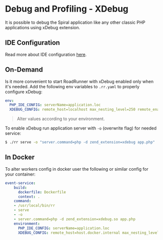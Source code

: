 # Debug and Profiling - XDebug
It is possible to debug the Spiral application like any other classic PHP applications using xDebug extension.

## IDE Configuration
Read more about IDE configuration [here](https://roadrunner.dev/docs/php-debugging).

## On-Demand
Is it more convenient to start RoadRunner with xDebug enabled only when it's needed. Add the following env variables to
`.rr.yaml` to properly configure xDebug:

```yaml
env:
  PHP_IDE_CONFIG: serverName=application.loc
  XDEBUG_CONFIG: remote_host=localhost max_nesting_level=250 remote_enable=1 remote_connect_back=0 var_display_max_depth=5 idekey='PHPSTORM'
``` 

> Alter values according to your environment.

To enable xDebug run application server with `-o` (overwrite flag) for needed service:

```bash
$ ./rr serve -o "server.command=php -d zend_extension=xdebug app.php"
```

## In Docker
To alter workers config in docker user the following or similar config for your container:

```yaml
event-service:
    build:
      dockerfile: Dockerfile
      context: .
    command:
    - /usr/local/bin/rr
    - serve
    - -o
    - server.command=php -d zend_extension=xdebug.so app.php
    environment:
      PHP_IDE_CONFIG: serverName=application.loc
      XDEBUG_CONFIG: remote_host=host.docker.internal max_nesting_level=250 remote_enable=1 remote_connect_back=0 var_display_max_depth=5 idekey='PHPSTORM'
```
